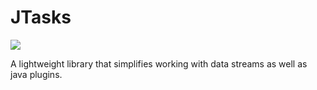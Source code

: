 # JTasks
[![](https://jitpack.io/v/fluffydaddy/jtasks.svg)](https://jitpack.io/#fluffydaddy/jtasks)

A lightweight library that simplifies working with data streams as well as java plugins.
